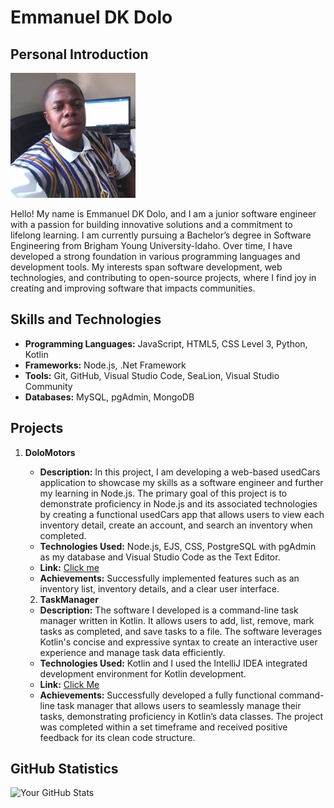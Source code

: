 # Emmanuel DK Dolo

## Personal Introduction 
![Profile Image](https://github.com/Dolo1993/Emmanuel-DK-Dolo/blob/main/me.jpg) 

Hello! My name is Emmanuel DK Dolo, and I am a junior software engineer with a passion for building innovative solutions and a commitment to lifelong learning. I am currently pursuing a Bachelor’s degree in Software Engineering from Brigham Young University-Idaho. Over time, I have developed a strong foundation in various programming languages and development tools. My interests span software development, web technologies, and contributing to open-source projects, where I find joy in creating and improving software that impacts communities.

## Skills and Technologies
- **Programming Languages:** JavaScript, HTML5, CSS Level 3, Python, Kotlin
- **Frameworks:** Node.js, .Net Framework
- **Tools:** Git, GitHub, Visual Studio Code, SeaLion, Visual Studio Community
- **Databases:** MySQL, pgAdmin, MongoDB

## Projects 
     
1. **DoloMotors**
   - **Description:**
 In this project, I am developing a web-based usedCars application to showcase my skills as a software engineer and further my learning in Node.js. The primary goal of this project is to demonstrate proficiency in Node.js and its associated technologies by creating a functional usedCars app that allows users to view each inventory detail, create an account, and search an inventory when completed.
   - **Technologies Used:** Node.js, EJS, CSS, PostgreSQL with pgAdmin as my database and Visual Studio Code as the Text Editor.
   - **Link:** [Click me](https://usedcars-9o0x.onrender.com)
   - **Achievements:** Successfully implemented features such as an inventory list, inventory details, and a clear user interface.
  

   2. **TaskManager**
   - **Description:** The software I developed is a command-line task manager written in Kotlin. It allows users to add, list, remove, mark tasks as completed, and save tasks to a file. The software leverages Kotlin's concise and expressive syntax to create an interactive user experience and manage task data efficiently.
   - **Technologies Used:** Kotlin and I used the IntelliJ IDEA integrated development environment for Kotlin development.
   - **Link:** [Click Me](https://github.com/Dolo1993/Kotlin-TaskManager)
   - **Achievements:** Successfully developed a fully functional command-line task manager that allows users to seamlessly manage their tasks, demonstrating proficiency in Kotlin’s data classes. The project was completed within a set timeframe and received positive feedback for its clean code structure.

## GitHub Statistics
![Your GitHub Stats](https://github-readme-stats.vercel.app/api?username=YourGitHubUsername&show_icons=true&hide_title=true&count_private=true)

 

 
